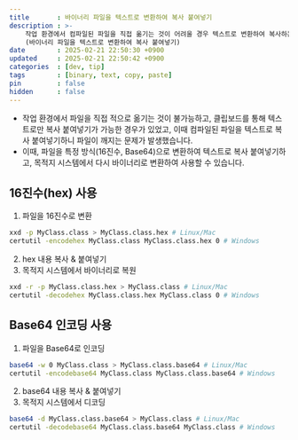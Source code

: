 ```yaml
---
title       : 바이너리 파일을 텍스트로 변환하여 복사 붙여넣기
description : >-
    작업 환경에서 컴파일된 파일을 직접 옮기는 것이 어려울 경우 텍스트로 변환하여 복사하는 방법에 대해 알아봅니다.
    (바이너리 파일을 텍스트로 변환하여 복사 붙여넣기)
date        : 2025-02-21 22:50:30 +0900
updated     : 2025-02-21 22:50:42 +0900
categories  : [dev, tip]
tags        : [binary, text, copy, paste]
pin         : false
hidden      : false
---
```



- 작업 환경에서 파일을 직접 적으로 옮기는 것이 불가능하고, 클립보드를 통해 텍스트로만 복사 붙여넣기가 가능한 경우가 있었고,
 이때 컴파일된 파일을 텍스트로 복사 붙여넣기하니 파일이 깨지는 문제가 발생했습니다.
- 이때, 파일을 특정 방식(16진수, Base64)으로 변환하여 텍스트로 복사 붙여넣기하고, 목적지 시스템에서 다시 바이너리로 변환하여 사용할 수 있습니다.

## 16진수(hex) 사용
1. 파일을 16진수로 변환
```sh
xxd -p MyClass.class > MyClass.class.hex # Linux/Mac
certutil -encodehex MyClass.class MyClass.class.hex 0 # Windows
```
2. hex 내용 복사 & 붙여넣기
3. 목적지 시스템에서 바이너리로 복원
```sh
xxd -r -p MyClass.class.hex > MyClass.class # Linux/Mac
certutil -decodehex MyClass.class.hex MyClass.class 0 # Windows
```

## Base64 인코딩 사용
1. 파일을 Base64로 인코딩
```sh
base64 -w 0 MyClass.class > MyClass.class.base64 # Linux/Mac
certutil -encodebase64 MyClass.class MyClass.class.base64 # Windows
```

2. base64 내용 복사 & 붙여넣기
3. 목적지 시스템에서 디코딩
```sh
base64 -d MyClass.class.base64 > MyClass.class # Linux/Mac
certutil -decodebase64 MyClass.class.base64 MyClass.class # Windows
```
